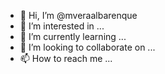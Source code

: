 - 👋 Hi, I’m @mveraalbarenque
- 👀 I’m interested in ...
- 🌱 I’m currently learning ...
- 💞️ I’m looking to collaborate on ...
- 📫 How to reach me ...

<!---
mveraalbarenque/mveraalbarenque is a ✨ special ✨ repository because its `README.md` (this file) appears on your GitHub profile.
You can click the Preview link to take a look at your changes.
--->
